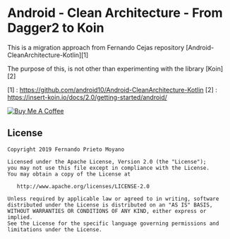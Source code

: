 # Android - Clean Architecture - From Dagger2 to Koin
This is a migration approach from Fernando Cejas repository [Android-CleanArchitecture-Kotlin][1]

The purpose of this, is not other than experimenting with the library [Koin][2]

[1] :       https://github.com/android10/Android-CleanArchitecture-Kotlin
[2] :       https://insert-koin.io/docs/2.0/getting-started/android/

<a href="https://www.buymeacoffee.com/DSbMElGNU" target="_blank"><img src="https://www.buymeacoffee.com/assets/img/custom_images/orange_img.png" alt="Buy Me A Coffee" style="height: auto !important;width: auto !important;" ></a>

## License

    Copyright 2019 Fernando Prieto Moyano

    Licensed under the Apache License, Version 2.0 (the "License");
    you may not use this file except in compliance with the License.
    You may obtain a copy of the License at

       http://www.apache.org/licenses/LICENSE-2.0

    Unless required by applicable law or agreed to in writing, software
    distributed under the License is distributed on an "AS IS" BASIS,
    WITHOUT WARRANTIES OR CONDITIONS OF ANY KIND, either express or implied.
    See the License for the specific language governing permissions and
    limitations under the License.
